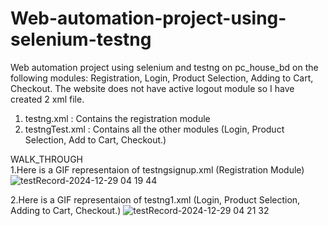 # Web-automation-project-using-selenium-testng

Web automation project using selenium and testng on pc_house_bd on the following modules: Registration, Login, Product Selection, Adding to Cart, Checkout.
The website does not have active logout module so I have created 2 xml file.

1. testng.xml : Contains the registration module
2. testngTest.xml : Contains all the other modules (Login, Product Selection, Add to Cart, Checkout.)

WALK_THROUGH</br>
1.Here is a GIF representaion of testngsignup.xml (Registration Module)
![testRecord-2024-12-29 04 19 44](https://github.com/user-attachments/assets/c9cdde27-87c0-4408-92d4-47adf5ebf55f)

2.Here is a GIF representaion of testng1.xml (Login, Product Selection, Adding to Cart, Checkout.)
![testRecord-2024-12-29 04 21 32](https://github.com/user-attachments/assets/42890537-56e7-4b82-9cd3-566b21221f8b)
